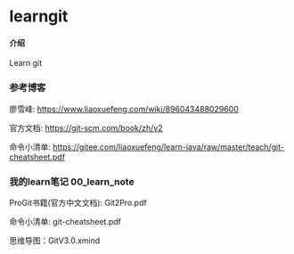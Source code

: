 # learngit

#### 介绍
Learn git

### 参考博客
廖雪峰: https://www.liaoxuefeng.com/wiki/896043488029600

官方文档: https://git-scm.com/book/zh/v2

命令小清单: https://gitee.com/liaoxuefeng/learn-java/raw/master/teach/git-cheatsheet.pdf

### 我的learn笔记  00_learn_note

ProGit书籍(官方中文文档): Git2Pro.pdf

命令小清单: git-cheatsheet.pdf

思维导图：GitV3.0.xmind

